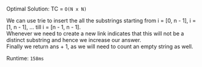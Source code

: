Optimal Solution: TC = `O(N x N)`

We can use trie to insert the all the substrings starting from i = [0, n - 1], i = [1, n - 1], ... till i = [n - 1, n - 1].<br>
Whenever we need to create a new link indicates that this will not be a distinct substring and hence we increase our answer. <br>
Finally we return ans + 1, as we will need to count an empty string as well. <br>

Runtime: `158ms`